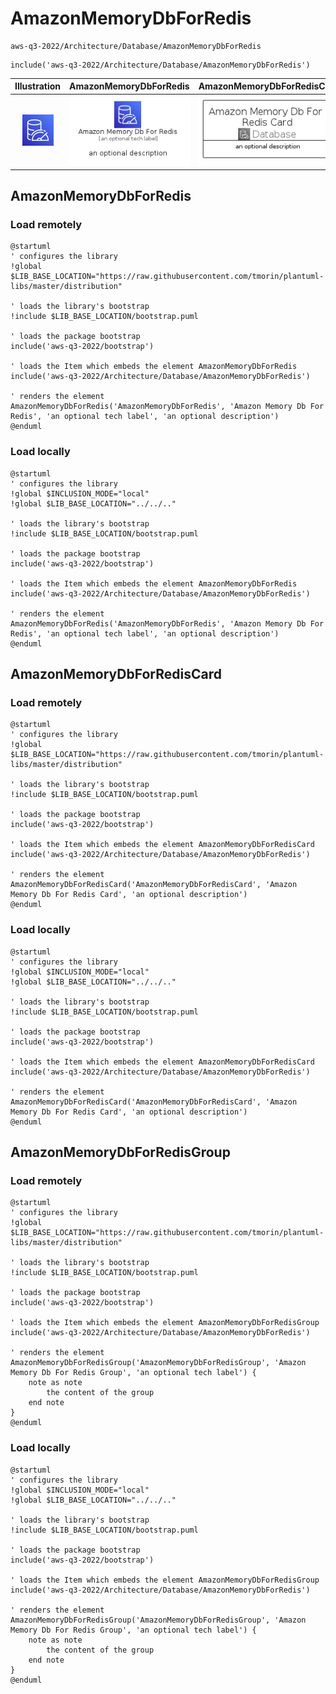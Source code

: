 # AmazonMemoryDbForRedis


```text
aws-q3-2022/Architecture/Database/AmazonMemoryDbForRedis
```

```text
include('aws-q3-2022/Architecture/Database/AmazonMemoryDbForRedis')
```



| Illustration | AmazonMemoryDbForRedis | AmazonMemoryDbForRedisCard | AmazonMemoryDbForRedisGroup |
| :---: | :---: | :---: | :---: |
| ![illustration for Illustration](../../../aws-q3-2022/Architecture/Database/AmazonMemoryDbForRedis.png) | ![illustration for AmazonMemoryDbForRedis](../../../aws-q3-2022/Architecture/Database/AmazonMemoryDbForRedis.Local.png) | ![illustration for AmazonMemoryDbForRedisCard](../../../aws-q3-2022/Architecture/Database/AmazonMemoryDbForRedisCard.Local.png) | ![illustration for AmazonMemoryDbForRedisGroup](../../../aws-q3-2022/Architecture/Database/AmazonMemoryDbForRedisGroup.Local.png) |




## AmazonMemoryDbForRedis

### Load remotely
```plantuml
@startuml
' configures the library
!global $LIB_BASE_LOCATION="https://raw.githubusercontent.com/tmorin/plantuml-libs/master/distribution"

' loads the library's bootstrap
!include $LIB_BASE_LOCATION/bootstrap.puml

' loads the package bootstrap
include('aws-q3-2022/bootstrap')

' loads the Item which embeds the element AmazonMemoryDbForRedis
include('aws-q3-2022/Architecture/Database/AmazonMemoryDbForRedis')

' renders the element
AmazonMemoryDbForRedis('AmazonMemoryDbForRedis', 'Amazon Memory Db For Redis', 'an optional tech label', 'an optional description')
@enduml
```

### Load locally
```plantuml
@startuml
' configures the library
!global $INCLUSION_MODE="local"
!global $LIB_BASE_LOCATION="../../.."

' loads the library's bootstrap
!include $LIB_BASE_LOCATION/bootstrap.puml

' loads the package bootstrap
include('aws-q3-2022/bootstrap')

' loads the Item which embeds the element AmazonMemoryDbForRedis
include('aws-q3-2022/Architecture/Database/AmazonMemoryDbForRedis')

' renders the element
AmazonMemoryDbForRedis('AmazonMemoryDbForRedis', 'Amazon Memory Db For Redis', 'an optional tech label', 'an optional description')
@enduml
```

## AmazonMemoryDbForRedisCard

### Load remotely
```plantuml
@startuml
' configures the library
!global $LIB_BASE_LOCATION="https://raw.githubusercontent.com/tmorin/plantuml-libs/master/distribution"

' loads the library's bootstrap
!include $LIB_BASE_LOCATION/bootstrap.puml

' loads the package bootstrap
include('aws-q3-2022/bootstrap')

' loads the Item which embeds the element AmazonMemoryDbForRedisCard
include('aws-q3-2022/Architecture/Database/AmazonMemoryDbForRedis')

' renders the element
AmazonMemoryDbForRedisCard('AmazonMemoryDbForRedisCard', 'Amazon Memory Db For Redis Card', 'an optional description')
@enduml
```

### Load locally
```plantuml
@startuml
' configures the library
!global $INCLUSION_MODE="local"
!global $LIB_BASE_LOCATION="../../.."

' loads the library's bootstrap
!include $LIB_BASE_LOCATION/bootstrap.puml

' loads the package bootstrap
include('aws-q3-2022/bootstrap')

' loads the Item which embeds the element AmazonMemoryDbForRedisCard
include('aws-q3-2022/Architecture/Database/AmazonMemoryDbForRedis')

' renders the element
AmazonMemoryDbForRedisCard('AmazonMemoryDbForRedisCard', 'Amazon Memory Db For Redis Card', 'an optional description')
@enduml
```

## AmazonMemoryDbForRedisGroup

### Load remotely
```plantuml
@startuml
' configures the library
!global $LIB_BASE_LOCATION="https://raw.githubusercontent.com/tmorin/plantuml-libs/master/distribution"

' loads the library's bootstrap
!include $LIB_BASE_LOCATION/bootstrap.puml

' loads the package bootstrap
include('aws-q3-2022/bootstrap')

' loads the Item which embeds the element AmazonMemoryDbForRedisGroup
include('aws-q3-2022/Architecture/Database/AmazonMemoryDbForRedis')

' renders the element
AmazonMemoryDbForRedisGroup('AmazonMemoryDbForRedisGroup', 'Amazon Memory Db For Redis Group', 'an optional tech label') {
    note as note
        the content of the group
    end note
}
@enduml
```

### Load locally
```plantuml
@startuml
' configures the library
!global $INCLUSION_MODE="local"
!global $LIB_BASE_LOCATION="../../.."

' loads the library's bootstrap
!include $LIB_BASE_LOCATION/bootstrap.puml

' loads the package bootstrap
include('aws-q3-2022/bootstrap')

' loads the Item which embeds the element AmazonMemoryDbForRedisGroup
include('aws-q3-2022/Architecture/Database/AmazonMemoryDbForRedis')

' renders the element
AmazonMemoryDbForRedisGroup('AmazonMemoryDbForRedisGroup', 'Amazon Memory Db For Redis Group', 'an optional tech label') {
    note as note
        the content of the group
    end note
}
@enduml
```

